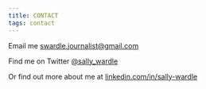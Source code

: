 ```yaml
---
title: CONTACT
tags: contact
---
```

Email me [swardle.journalist@gmail.com](https://mail.google.com/mail/u/0/?view=cm&fs=1&to=swardle@gmail.com)

Find me on Twitter [@sally_wardle](https://twitter.com/sally_wardle?lang=en)

Or find out more about me at [linkedin.com/in/sally-wardle](www.linkedin.com/in/sally-wardle)